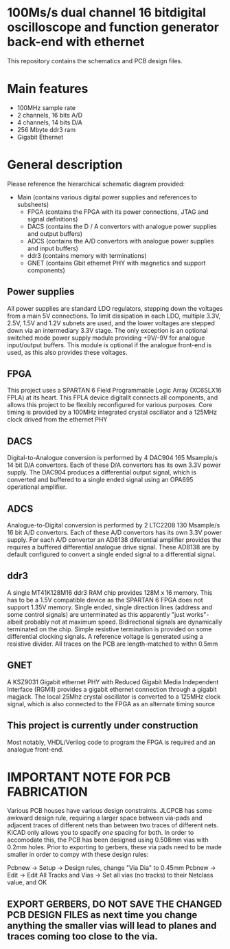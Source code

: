# 100Ms/s dual channel 16 bitdigital oscilloscope and function generator back-end with ethernet 


This repository contains the schematics and PCB design files.

# Main features
- 100MHz sample rate
- 2 channels, 16 bits A/D
- 4 channels, 14 bits D/A
- 256 Mbyte ddr3 ram
- Gigabit Ethernet

# General description
Please reference the hierarchical schematic diagram provided:

* Main (contains various digital power supplies and references to subsheets)
   * FPGA (contains the FPGA with its power connections, JTAG and signal definitions)
   * DACS (contains the D / A convertors with analogue power supplies and output buffers)
   * ADCS (contains the A/D convertors with analogue power supplies and input buffers)
   * ddr3 (contains memory with terminations)
   * GNET (contains Gbit ethernet PHY with magnetics and support components)

## Power supplies
All power supplies are standard LDO regulators, stepping down the voltages from a main 5V connections. To limit dissipation in each LDO, multiple 3.3V, 2.5V, 1.5V and 1.2V subnets are used, and the lower voltages are stepped down via an intermediary 3.3V stage.
The only exception is an optional switched mode power supply module providing +9V/-9V for analogue input/output buffers. This module is optional if the analogue front-end is used, as this also provides these voltages.

## FPGA
This project uses a SPARTAN 6 Field Programmable Logic Array (XC6SLX16 FPLA) at its heart. This FPLA device digitallt connects all components, and allows this project to be flexibly reconfigured for various purposes. Core timing is provided by a 100MHz integrated crystal oscillator and a 125MHz clock drived from the ethernet PHY 

## DACS
Digital-to-Analogue conversion is performed by 4 DAC904 165 Msample/s 14 bit D/A convertors. Each of these D/A convertors has its own 3.3V power supply. The DAC904 produces a differential output signal, which is converted and buffered to a single ended signal using an OPA695 operational amplifier.

## ADCS
Analogue-to-Digital conversion is performed by 2 LTC2208 130 Msample/s 16 bit A/D convertors. Each of these A/D convertors has its own 3.3V power supply. For each A/D convertor an AD8138 diferential amplifier provides the requires a buffered differential analogue drive signal. These AD8138 are by default configured to convert a single ended signal to a differential signal.

## ddr3
A single MT41K128M16 ddr3 RAM chip provides 128M x 16 memory. This has to be a 1.5V compatible device as the SPARTAN 6 FPGA does not support 1.35V memory. Single ended, single direction lines (address and some control signals) are unterminated as this apparently "just works"-albeit probably not at maximum speed. Bidirectional signals are dynamically terminated on the chip. Simple resistive termination is provided on some differential clocking signals. A reference voltage is generated using a resistive divider. All traces on the PCB are length-matched to withn 0.5mm

## GNET
A KSZ9031 Gigabit ethernet PHY with Reduced Gigabit Media Independent Interface (RGMII) provides a gigabit ethernet connection through a gigabit magjack. The local 25Mhz crystal oscillator is converted to a 125MHz clock signal, which is also connected to the FPGA as an alternate timing source


## This project is currently under construction
Most notably, VHDL/Verilog code to program the FPGA is required and an analogue front-end.


# IMPORTANT NOTE FOR PCB FABRICATION

Various PCB houses have various design constraints. JLCPCB has some awkward design rule, requiring a larger space between via-pads and adjacent traces of different nets than between two traces of different nets. KiCAD only allows you to spacify *one* spacing for both. In order to accomodate this, the PCB has been designed using 0.508mm vias with 0.2mm holes. Prior to exporting to gerbers, these via pads need to be made smaller in order to compy with these design rules:

Pcbnew -> Setup -> Design rules, change "Via Dia" to 0.45mm
Pcbnew -> Edit -> Edit All Tracks and Vias -> Set all vias (no tracks) to their Netclass value, and OK

## EXPORT GERBERS, DO NOT SAVE THE CHANGED PCB DESIGN FILES as next time you change anything the smaller vias will lead to planes and traces coming too close to the via.


